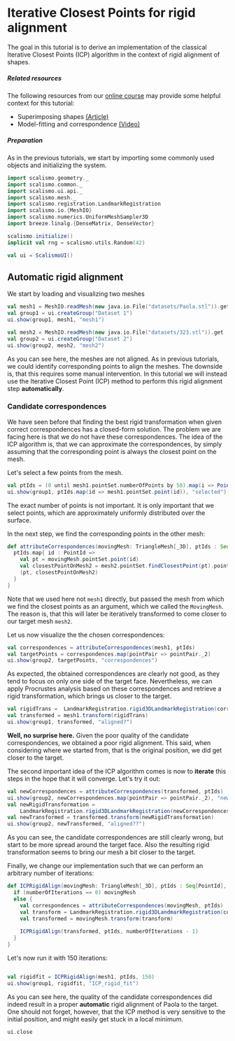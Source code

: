 # Iterative Closest Points for rigid alignment

The goal in this tutorial is to derive an implementation of the classical Iterative Closest Points (ICP) algorithm 
in the context of rigid alignment of shapes.


##### Related resources

The following resources from our [online course](https://www.futurelearn.com/courses/statistical-shape-modelling) may provide
some helpful context for this tutorial:

- Superimposing shapes [(Article)](https://www.futurelearn.com/courses/statistical-shape-modelling/3/steps/250330)
- Model-fitting and correspondence [(Video)](https://www.futurelearn.com/courses/statistical-shape-modelling/3/steps/250371)  

##### Preparation

As in the previous tutorials, we start by importing some commonly used objects and initializing the system. 

```scala mdoc:silent
import scalismo.geometry._
import scalismo.common._
import scalismo.ui.api._
import scalismo.mesh._
import scalismo.registration.LandmarkRegistration
import scalismo.io.{MeshIO}
import scalismo.numerics.UniformMeshSampler3D
import breeze.linalg.{DenseMatrix, DenseVector}

scalismo.initialize()
implicit val rng = scalismo.utils.Random(42)

val ui = ScalismoUI()
```

## Automatic rigid alignment

We start by loading and visualizing two meshes

```scala mdoc:silent
val mesh1 = MeshIO.readMesh(new java.io.File("datasets/Paola.stl")).get
val group1 = ui.createGroup("Dataset 1")
ui.show(group1, mesh1, "mesh1")

val mesh2 = MeshIO.readMesh(new java.io.File("datasets/323.stl")).get
val group2 = ui.createGroup("Dataset 2")
ui.show(group2, mesh2, "mesh2")
```

As you can see here, the meshes are not aligned. As in previous tutorials, we could identify corresponding points
to align the meshes. The downside is, that this requires some manual intervention. 
In this tutorial we will instead use the Iterative Closest Point (ICP) method to perform this rigid alignment step **automatically**.

### Candidate correspondences 

We have seen before that finding the best rigid transformation when given correct correspondences has a closed-form 
solution. The problem we are facing here is that we do not have these correspondences. The idea of the ICP algorithm is, 
that we can approximate the correspondences, by simply assuming that the corresponding point is always the closest point on 
the mesh.

Let's select a few points from the mesh.

```scala mdoc:silent
val ptIds = (0 until mesh1.pointSet.numberOfPoints by 50).map(i => PointId(i))
ui.show(group1, ptIds.map(id => mesh1.pointSet.point(id)), "selected")
```

The exact number of points is not important. It is only important that we select points, which are approximately 
uniformly distributed over the surface. 

In the next step, we find the corresponding points in the other mesh:

```scala mdoc:silent
def attributeCorrespondences(movingMesh: TriangleMesh[_3D], ptIds : Seq[PointId]) : IndexedSeq[(Point[_3D], Point[_3D])] = {
  ptIds.map{ id : PointId => 
    val pt = movingMesh.pointSet.point(id)
    val closestPointOnMesh2 = mesh2.pointSet.findClosestPoint(pt).point
    (pt, closestPointOnMesh2)
  } 
}
```
Note that we used here not ```mesh1``` directly, but passed the mesh from which we find the closest points as an argument,
which we called the ```MovingMesh```. The reason is, that this will later be iteratively transformed to come closer to our target mesh ```mesh2```.
  
Let us now visualize the the chosen correspondences:

```scala mdoc:silent
val correspondences = attributeCorrespondences(mesh1, ptIds)
val targetPoints = correspondences.map(pointPair => pointPair._2)
ui.show(group2, targetPoints, "correspondences")
```

As expected, the obtained correspondences are clearly not good, as they tend to focus on only one side of the target face. 
Nevertheless, we can apply Procrustes analysis based on these correspondences and 
retrieve a rigid transformation, which brings us closer to the target.

```scala mdoc:silent
val rigidTrans =  LandmarkRegistration.rigid3DLandmarkRegistration(correspondences, center = Point3D(0, 0, 0))
val transformed = mesh1.transform(rigidTrans) 
ui.show(group1, transformed, "aligned?")
```

**Well, no surprise here.** Given the poor quality of the candidate correspondences, we obtained a poor rigid alignment. 
This said, when considering where we started from, that is the original position, we did get closer to the target.

The second important idea of the ICP algorithm comes is now to **iterate** this steps in the hope that it will converge. 
Let's try it out:

```scala mdoc:silent
val newCorrespondences = attributeCorrespondences(transformed, ptIds)
ui.show(group2, newCorrespondences.map(pointPair => pointPair._2), "newCandidateCorr")
val newRigidTransformation = 
    LandmarkRegistration.rigid3DLandmarkRegistration(newCorrespondences, center = Point3D(0, 0, 0))
val newTransformed = transformed.transform(newRigidTransformation) 
ui.show(group2, newTransformed, "aligned??")
```

As you can see, the candidate correspondences are still clearly wrong, 
but start to be more spread around the target face. 
Also the resulting rigid transformation seems to bring our mesh a bit closer to the target. 

Finally, we change our implementation such that we can perform an arbitrary number of iterations:


```scala mdoc:silent
def ICPRigidAlign(movingMesh: TriangleMesh[_3D], ptIds : Seq[PointId], numberOfIterations : Int) : TriangleMesh[_3D] = {
  if (numberOfIterations == 0) movingMesh
  else {
    val correspondences = attributeCorrespondences(movingMesh, ptIds)
    val transform = LandmarkRegistration.rigid3DLandmarkRegistration(correspondences, center = Point(0, 0, 0))
    val transformed = movingMesh.transform(transform) 
        
    ICPRigidAlign(transformed, ptIds, numberOfIterations - 1)
  }
}
```
 
Let's now run it with 150 iterations: 

```scala mdoc:silent

val rigidfit = ICPRigidAlign(mesh1, ptIds, 150)
ui.show(group1, rigidfit, "ICP_rigid_fit")
```

As you can see here, the quality of the candidate correspondences did indeed result in a proper 
**automatic** rigid alignment of Paola to the target. One should not forget, however, that the ICP method is 
very sensitive to the initial position, and might easily get stuck in a local minimum.


```scala mdoc:invisible
ui.close
```